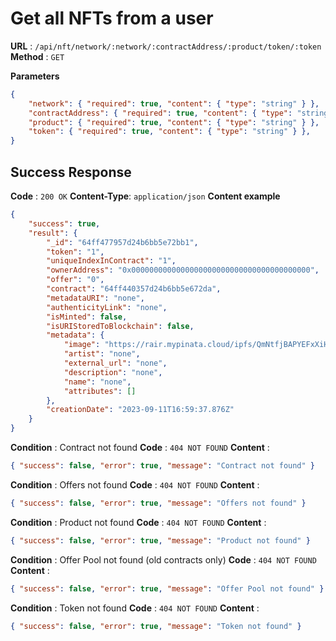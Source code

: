 # Get all NFTs from a user

**URL** : `/api/nft/network/:network/:contractAddress/:product/token/:token`
**Method** : `GET`

**Parameters**
```json
{
    "network": { "required": true, "content": { "type": "string" } },
    "contractAddress": { "required": true, "content": { "type": "string" } },
    "product": { "required": true, "content": { "type": "string" } },
    "token": { "required": true, "content": { "type": "string" } },
}
```

## Success Response
**Code** : `200 OK`
**Content-Type**: `application/json`
**Content example**
```json
{
    "success": true,
    "result": {
        "_id": "64ff477957d24b6bb5e72bb1",
        "token": "1",
        "uniqueIndexInContract": "1",
        "ownerAddress": "0x0000000000000000000000000000000000000000",
        "offer": "0",
        "contract": "64ff440357d24b6bb5e672da",
        "metadataURI": "none",
        "authenticityLink": "none",
        "isMinted": false,
        "isURIStoredToBlockchain": false,
        "metadata": {
            "image": "https://rair.mypinata.cloud/ipfs/QmNtfjBAPYEFxXiHmY5kcPh9huzkwquHBcn9ZJHGe7hfaW",
            "artist": "none",
            "external_url": "none",
            "description": "none",
            "name": "none",
            "attributes": []
        },
        "creationDate": "2023-09-11T16:59:37.876Z"
    }
}
```

**Condition** : Contract not found
**Code** : `404 NOT FOUND`
**Content** : 
```json
{ "success": false, "error": true, "message": "Contract not found" }
```
**Condition** : Offers not found
**Code** : `404 NOT FOUND`
**Content** : 
```json
{ "success": false, "error": true, "message": "Offers not found" }
```
**Condition** : Product not found
**Code** : `404 NOT FOUND`
**Content** : 
```json
{ "success": false, "error": true, "message": "Product not found" }
```
**Condition** : Offer Pool not found (old contracts only)
**Code** : `404 NOT FOUND`
**Content** : 
```json
{ "success": false, "error": true, "message": "Offer Pool not found" }
```
**Condition** : Token not found
**Code** : `404 NOT FOUND`
**Content** : 
```json
{ "success": false, "error": true, "message": "Token not found" }
```
